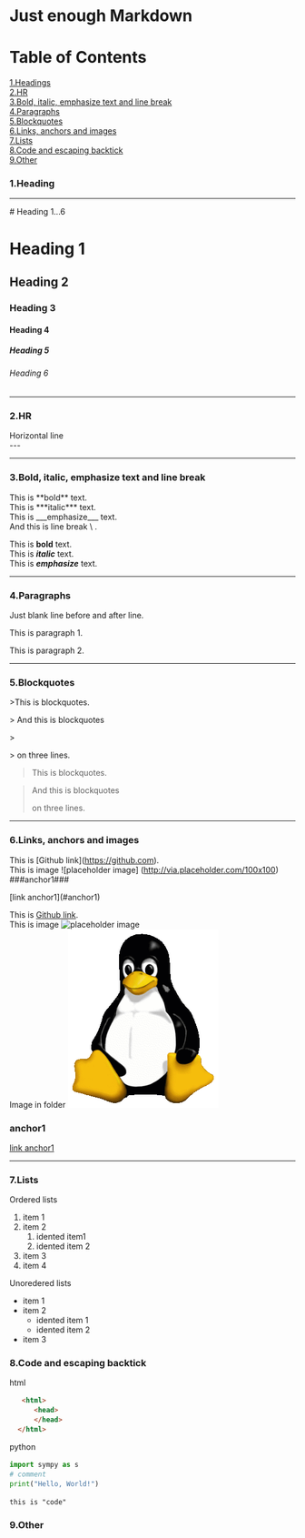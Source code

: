 # Just enough Markdown

# Table of Contents
 [1.Headings](#1.Heading)   
 [2.HR](#2.HR)  
 [3.Bold, italic, emphasize text and line break](#3.Bold,-italic,-emphasize-text-and-line-break)  
 [4.Paragraphs](#4.Paragraphs)  
 [5.Blockquotes](#5.Blockquotes)  
 [6.Links, anchors and images](#6.Links,-anchors-and-images)  
 [7.Lists](#7.Lists)  
 [8.Code and escaping backtick](#8.Code-and-escaping-backtick)  
 [9.Other](#9.Other)  
 

### 1.Heading ###
---
\# Heading 1...6
# Heading 1
## Heading 2
### Heading 3
#### Heading 4
##### Heading 5
###### Heading 6
---
### 2.HR ###
Horizontal line  
\---

---
### 3.Bold, italic, emphasize text and line break ###

This is \*\*bold\*\* text.  
This is \*\*\*italic\*\*\* text.  
This is \_\_\_emphasize\_\_\_ text.  
And this is line break \  .

This is **bold** text.  
This is ***italic*** text.  
This is ___emphasize___ text.

---
### 4.Paragraphs ###
Just blank line before and after line.


This is paragraph 1.

This is paragraph 2.

---
### 5.Blockquotes ###
\>This is blockquotes.  
 
\> And this is blockquotes 

\>

\> on three lines.    

>This is blockquotes.

> And this is blockquotes 
>  
> on three lines.  
---
### 6.Links, anchors and images ###
This is \[Github link\]\(https://github.com).  
This is image \!\[placeholder image\] (http://via.placeholder.com/100x100)  
\###anchor1\###   

\[link anchor1\]\(#anchor1\)  

This is [Github link](https://github.com).  
This is image ![placeholder image](http://via.placeholder.com/100x100/)  
Image in folder ![tux](assets/tux.png)  

### anchor1 ###  
[link anchor1](#anchor1) 

---
### 7.Lists ### 
Ordered lists  
1. item 1
2. item 2
    1. idented item1
    2. idented item 2
3. item 3
4. item 4

Unoredered lists

- item 1
- item 2
    + idented item 1
    * idented item 2
- item 3

### 8.Code and escaping backtick ###
html  

```html
   <html>
      <head>
      </head>
  </html>
  ```
python  

```python
import sympy as s
# comment
print("Hello, World!")


```
`this is "code"`

### 9.Other ###
